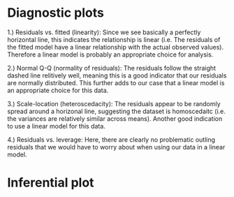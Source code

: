 # Diagnostic plots

1.) Residuals vs. fitted (linearity): 
Since we see basically a perfectly horizontal line, this indicates the relationship is linear (i.e. The residuals of the fitted model have 
a linear relationship with the actual observed values). Therefore a linear model is probably an appropriate choice for analysis.

2.) Normal Q-Q (normality of residuals): 
The residuals follow the straight dashed line relitively well, meaning this is a good indicator that our residuals are normally 
distributed. This further adds to our case that a linear model is an appropriate choice for this data.

3.) Scale-location (heteroscedacity): 
The residuals appear to be randomly spread around a horizonal line, suggesting the dataset is homoscedaitc (i.e. the variances are
relatively similar across means). Another good indication to use a linear model for this data.

4.) Residuals vs. leverage: 
Here, there are clearly no problematic outling residuals that we would have to worry about when using our data in a linear model.

# Inferential plot
